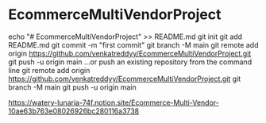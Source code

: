 # EcommerceMultiVendorProject

echo "# EcommerceMultiVendorProject" >> README.md
git init
git add README.md
git commit -m "first commit"
git branch -M main
git remote add origin https://github.com/venkatreddyy/EcommerceMultiVendorProject.git
git push -u origin main
…or push an existing repository from the command line
git remote add origin https://github.com/venkatreddyy/EcommerceMultiVendorProject.git
git branch -M main
git push -u origin main


https://watery-lunaria-74f.notion.site/Ecommerce-Multi-Vendor-10ae63b763e08026926bc280116a3738
